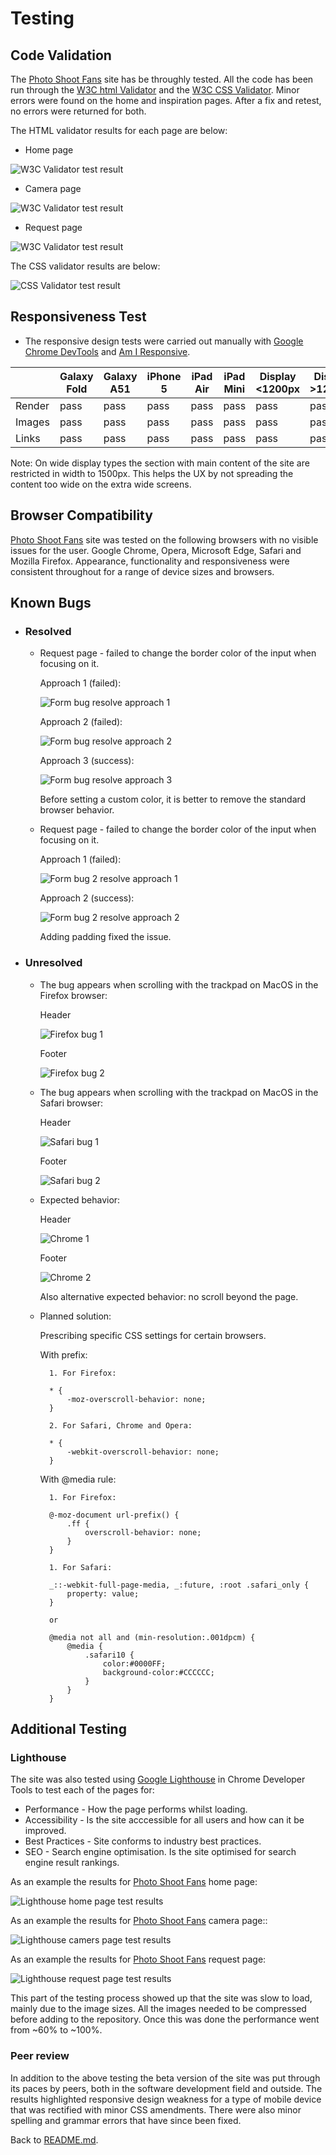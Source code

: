 # Testing
## Code Validation
The [Photo Shoot Fans](https://sergii-kostanets.github.io/codeinstitute-photo-shoot-fans) site has be throughly tested. All the code has been run through the [W3C html Validator](https://validator.w3.org/) and the [W3C CSS Validator](https://jigsaw.w3.org/css-validator/). Minor errors were found on the home and inspiration pages. After a fix and retest, no errors were returned for both.

The HTML validator results for each page are below:

* Home page

![W3C Validator test result](assets/images/readme-images/validate-html-home.png)

* Camera page

![W3C Validator test result](assets/images/readme-images/validate-html-camera.png)

* Request page

![W3C Validator test result](assets/images/readme-images/validate-html-request.png)

The CSS validator results are below:

![CSS Validator test result](assets/images/readme-images/validate-css.png)

## Responsiveness Test

* The responsive design tests were carried out manually with [Google Chrome DevTools](https://developer.chrome.com/docs/devtools/) and [Am I Responsive](https://ui.dev/amiresponsive?url=https://sergii-kostanets.github.io/codeinstitute-photo-shoot-fans).

|        | Galaxy Fold | Galaxy A51 | iPhone 5 | iPad Air | iPad Mini | Display <1200px | Display >1200px |
|--------|-------------|------------|----------|----------|-----------|-----------------|-----------------|
| Render | pass        | pass       | pass     | pass     | pass      | pass            | pass            |
| Images | pass        | pass       | pass     | pass     | pass      | pass            | pass            |
| Links  | pass        | pass       | pass     | pass     | pass      | pass            | pass            |

Note: On wide display types the section with main content of the site are restricted in width to 1500px. This helps the UX by not spreading the content too wide on the extra wide screens.

## Browser Compatibility

[Photo Shoot Fans](https://sergii-kostanets.github.io/codeinstitute-photo-shoot-fans) site was tested on the following browsers with no visible issues for the user.
Google Chrome, Opera, Microsoft Edge, Safari and Mozilla Firefox. Appearance, functionality and responsiveness were consistent throughout for a range of device sizes and browsers.

## Known Bugs
* ### Resolved

    * Request page - failed to change the border color of the input when focusing on it.

        Approach 1 (failed):

        ![Form bug resolve approach 1](assets/images/readme-images/bug-form-1.png)

        Approach 2 (failed):

        ![Form bug resolve approach 2](assets/images/readme-images/bug-form-2.png)

        Approach 3 (success):

        ![Form bug resolve approach 3](assets/images/readme-images/bug-form-3.png)

        Before setting a custom color, it is better to remove the standard browser behavior.

    * Request page - failed to change the border color of the input when focusing on it.

        Approach 1 (failed):

        ![Form bug 2 resolve approach 1](assets/images/readme-images/bug-form-4.png)

        Approach 2 (success):

        ![Form bug 2 resolve approach 2](assets/images/readme-images/bug-form-5.png)

        Adding padding fixed the issue.

* ### Unresolved

    * The bug appears when scrolling with the trackpad on MacOS in the Firefox browser:

        Header

        ![Firefox bug 1](assets/images/readme-images/bug-body-firefox-1.png)

        Footer

        ![Firefox bug 2](assets/images/readme-images/bug-body-firefox-2.png)

    * The bug appears when scrolling with the trackpad on MacOS in the Safari browser:

        Header

        ![Safari bug 1](assets/images/readme-images/bug-body-safari-1.png)

        Footer

        ![Safari bug 2](assets/images/readme-images/bug-body-safari-2.png)

    * Expected behavior:

        Header

        ![Chrome 1](assets/images/readme-images/bug-body-chrome-2.png)

        Footer

        ![Chrome 2](assets/images/readme-images/bug-body-chrome-1.png)

        Also alternative expected behavior: no scroll beyond the page.

    * Planned solution:

        Prescribing specific CSS settings for certain browsers.

        With prefix:

            1. For Firefox:

            * {
                -moz-overscroll-behavior: none;
            }

            2. For Safari, Chrome and Opera:

            * {
                -webkit-overscroll-behavior: none;
            }

        With @media rule:

            1. For Firefox:

            @-moz-document url-prefix() {
                .ff {
                    overscroll-behavior: none;
                }
            }

            1. For Safari:

            _::-webkit-full-page-media, _:future, :root .safari_only {
                property: value;
            }

            or

            @media not all and (min-resolution:.001dpcm) {
                @media {
                    .safari10 {
                        color:#0000FF;
                        background-color:#CCCCCC;
                    }
                }
            }

## Additional Testing
### Lighthouse
The site was also tested using [Google Lighthouse](https://developers.google.com/web/tools/lighthouse) in Chrome Developer Tools to test each of the pages for:
* Performance - How the page performs whilst loading.
* Accessibility - Is the site acccessible for all users and how can it be improved.
* Best Practices - Site conforms to industry best practices.
* SEO - Search engine optimisation. Is the site optimised for search engine result rankings.

As an example the results for [Photo Shoot Fans](https://sergii-kostanets.github.io/codeinstitute-photo-shoot-fans) home page:

![Lighthouse home page test results](assets/images/readme-images/lighthouse-home.png)

As an example the results for [Photo Shoot Fans](https://sergii-kostanets.github.io/codeinstitute-photo-shoot-fans) camera page::

![Lighthouse camers page test results](assets/images/readme-images/lighthouse-camera.png)

As an example the results for [Photo Shoot Fans](https://sergii-kostanets.github.io/codeinstitute-photo-shoot-fans) request page:

![Lighthouse request page test results](assets/images/readme-images/lighthouse-request.png)

This part of the testing process showed up that the site was slow to load, mainly due to the image sizes. All the images needed to be compressed before adding to the repository. Once this was done the performance went from ~60% to ~100%.

### Peer review
In addition to the above testing the beta version of the site was put through its paces by peers, both in the software development field and outside. The results highlighted responsive design weakness for a type of mobile device that was rectified with minor CSS amendments. There were also minor spelling and grammar errors that have since been fixed.

Back to [README.md](./README.md#testing).
